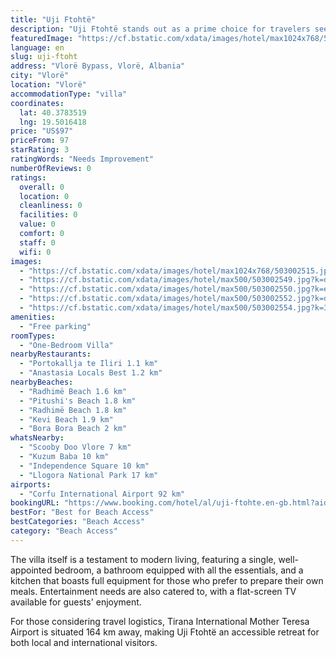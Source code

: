 ```yaml
---
title: "Uji Ftohtë"
description: "Uji Ftohtë stands out as a prime choice for travelers seeking comfort and convenience in Vlorë, located just 15 km from both Kuzum Baba and Independence Square."
featuredImage: "https://cf.bstatic.com/xdata/images/hotel/max1024x768/503002515.jpg?k=12966a4111e5018a6cbbd0f30229db56f448b567e00249ea4d4fbea59772c9a2&o=&hp=1"
language: en
slug: uji-ftoht
address: "Vlorë Bypass, Vlorë, Albania"
city: "Vlorë"
location: "Vlorë"
accommodationType: "villa"
coordinates:
  lat: 40.3783519
  lng: 19.5016418
price: "US$97"
priceFrom: 97
starRating: 3
ratingWords: "Needs Improvement"
numberOfReviews: 0
ratings:
  overall: 0
  location: 0
  cleanliness: 0
  facilities: 0
  value: 0
  comfort: 0
  staff: 0
  wifi: 0
images:
  - "https://cf.bstatic.com/xdata/images/hotel/max1024x768/503002515.jpg?k=12966a4111e5018a6cbbd0f30229db56f448b567e00249ea4d4fbea59772c9a2&o=&hp=1"
  - "https://cf.bstatic.com/xdata/images/hotel/max500/503002549.jpg?k=d131fd436f96cbe9fb3d50576bd5b63928c768a84431127dfbdcc1f271db8634&o=&hp=1"
  - "https://cf.bstatic.com/xdata/images/hotel/max500/503002550.jpg?k=eb4c7bc23c5eccff0ee6ca01f2eca72bbf548c223a65f4c88de8cbc1102e7664&o=&hp=1"
  - "https://cf.bstatic.com/xdata/images/hotel/max500/503002552.jpg?k=ddb158f5e89785b60719ee8e4550d9c92b01f5047db9a7b43b10caf9030d62cc&o=&hp=1"
  - "https://cf.bstatic.com/xdata/images/hotel/max500/503002554.jpg?k=351adffd0008ead2e8630d6369ab7d2d28a38ffadecb0b05ef5cb5b4908b31e2&o=&hp=1"
amenities:
  - "Free parking"
roomTypes:
  - "One-Bedroom Villa"
nearbyRestaurants:
  - "Portokallja te Iliri 1.1 km"
  - "Anastasia Locals Best 1.2 km"
nearbyBeaches:
  - "Radhimë Beach 1.6 km"
  - "Pitushi's Beach 1.8 km"
  - "Radhimë Beach 1.8 km"
  - "Kevi Beach 1.9 km"
  - "Bora Bora Beach 2 km"
whatsNearby:
  - "Scooby Doo Vlore 7 km"
  - "Kuzum Baba 10 km"
  - "Independence Square 10 km"
  - "Llogora National Park 17 km"
airports:
  - "Corfu International Airport 92 km"
bookingURL: "https://www.booking.com/hotel/al/uji-ftohte.en-gb.html?aid=8035640"
bestFor: "Best for Beach Access"
bestCategories: "Beach Access"
category: "Beach Access"
---
```


The villa itself is a testament to modern living, featuring a single, well-appointed bedroom, a bathroom equipped with all the essentials, and a kitchen that boasts full equipment for those who prefer to prepare their own meals. Entertainment needs are also catered to, with a flat-screen TV available for guests' enjoyment.

For those considering travel logistics, Tirana International Mother Teresa Airport is situated 164 km away, making Uji Ftohtë an accessible retreat for both local and international visitors.